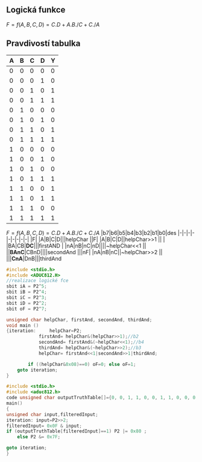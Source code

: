 ## Logická funkce
$F = f(A,B,C,D)=C.D+A.B./C+C./A$
## Pravdivostí tabulka
A|B|C|D|Y|
|-|-|-|-|-|
|0|0|0|0|0
|0|0|0|1|0
|0|0|1|0|1
|0|0|1|1|1
|0|1|0|0|0
|0|1|0|1|0
|0|1|1|0|1
|0|1|1|1|1
|1|0|0|0|0
|1|0|0|1|0
|1|0|1|0|0
|1|0|1|1|1
|1|1|0|0|1
|1|1|0|1|1
|1|1|1|0|0
|1|1|1|1|1
$F = f(A,B,C,D)=C.D+A.B./C+C./A$
|b7|b6|b5|b4|b3|b2|b1|b0|des
|-|-|-|-|-|-|-|-|-|
|F| |A|B|C|D|||helpChar
||F| |A|B|C|D||helpChar>>1
|| | |BA|CB|**DC**|||firstAND
| |nA|nB|nC|nD||||~helpChar<<1
|| ||**BAnC**|CBnD||||secondAnd
|||nF| |nA|nB|nC||~helpChar>>2
|| |||**CnA**|DnB|||thirdAnd
```c
#include <stdio.h>
#include <ADUC812.H>
//realizace logické fce
sbit iA = P2^5;
sbit iB = P2^4;
sbit iC = P2^3;
sbit iD = P2^2;
sbit oF = P2^7;

unsigned char helpChar, firstAnd, secondAnd, thirdAnd;
void main ()
{iteration:     helpChar=P2;
            firstAnd= helpChar&(helpChar>>1);//b2
            secondAnd= firstAnd&(~helpChar<<1);//b4
            thirdAnd= helpChar&(~helpChar>>2);//b3
            helpChar= firstAnd<<1|secondAnd>>1|thirdAnd;

        if ((helpChar&0x08)==0) oF=0; else oF=1;
    goto iteration;
}

```
```c
#include <stdio.h>
#include <aduc812.h>
code unsigned char outputTruthTable[]={0, 0, 1, 1, 0, 0, 1, 1, 0, 0, 0, 1, 1, 1, 0, 1};
main()
{
unsigned char input,filteredInput;
iteration: input=P2>>2;
filteredInput= 0x0F & input;
if (outputTruthTable[filteredInput]==1) P2 |= 0x80 ; 
    else P2 &= 0x7F;

goto iteration;
}
```

